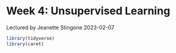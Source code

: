 Week 4: Unsupervised Learning
================
Lectured by Jeanette Stingone
2023-02-07

``` r
library(tidyverse)
library(caret)
```
